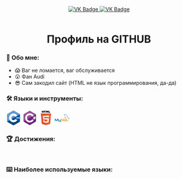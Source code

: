 <div id="badges" align="center">
  <a href="https://vk.com/shizofrenik0">
    <img src="https://img.shields.io/badge/VK-blue?style=for-the-badge&logo=VK&logoColor=white" alt="VK Badge"/>
  </a>

  <a href= "https://mail.google.com/mail/u/0/#inbox">
    <img src = "https://img.shields.io/badge/EMAIL-red?style=for-the-badge&logo=Gmail&logoColor=white" alt="VK Badge"/>
  </a>
</div>

<div id ="viewprof" align="center">
  <img src = "https://komarev.com/ghpvc/?username=ShizoFRenlK&style=flat-square" alt ""/>
</div>

<div id="haythere" align="center">
  <h1> Профиль на GITHUB </h1>
</div>

### :cowboy_hat_face: Обо мне: 
- :scream: Ваг не ломается, ваг обслуживается
- :open_mouth: Фан Audi
- :sunglasses: Сам закодил сайт (HTML не язык программирования, да-да)


### :hammer_and_wrench: Языки и инструменты:

<div>
  <img src="https://github.com/devicons/devicon/blob/master/icons/cplusplus/cplusplus-original.svg" width="40" height="40"/>
  <img src="https://github.com/devicons/devicon/blob/master/icons/csharp/csharp-original.svg" width="40" height="40"/>
  <img src="https://github.com/devicons/devicon/blob/master/icons/html5/html5-original-wordmark.svg" width="40" height="40"/>
  <img src="https://github.com/devicons/devicon/blob/master/icons/mysql/mysql-original-wordmark.svg" width="40" height="40"/>
</div>

### :trophy: Достижения:

<div>
    <img src="https://github-profile-trophy.vercel.app/?username=ShizoFRenlK" alt=""/>
</div>


### :keyboard: Наиболее используемые языки:

<div>
    <img src="https://github.com/anuraghazra/github-readme-stats.vercel.app/?username=ShizoFRenlK" alt=""/>
</div>



